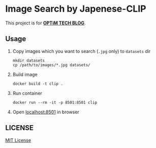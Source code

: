 # Image Search by Japenese-CLIP

This project is for [**OPTiM TECH BLOG**](https://tech-blog.optim.co.jp/).

## Usage

1. Copy images which you want to search (`.jpg` only) to `datasets` dir 
   ```
   mkdir datasets
   cp /path/to/images/*.jpg datasets/
   ```
2. Build image
   ```
   docker build -t clip .
   ```
3. Run container
   ```
   docker run --rm -it -p 8501:8501 clip
   ```
4. Open [localhost:8501](localhost:8501) in browser

## LICENSE

[MIT License](./LICENSE)
